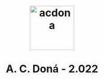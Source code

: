 <h1 align="center">
<br>
<img src="acd-logotipo-3-2022.png" alt="acdona" width="120">
<br>
<br>
A. C. <b>Doná - 2.022</b>
</h1>
